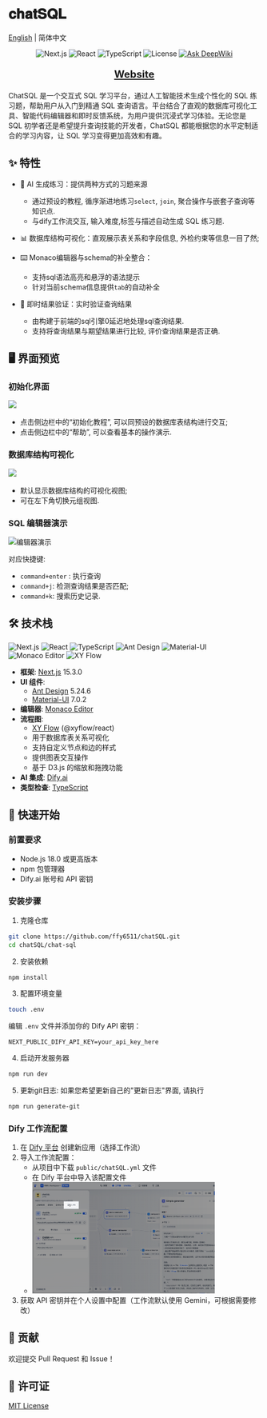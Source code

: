 # 𝐜𝐡𝐚𝐭𝐒𝐐𝐋

[English](./README_EN.md) | 简体中文

<p align="center">
  <img src="https://img.shields.io/badge/Next.js-15.3.0-black?logo=next.js" alt="Next.js" />
  <img src="https://img.shields.io/badge/React-18.2.0-blue?logo=react" alt="React" />
  <img src="https://img.shields.io/badge/TypeScript-5-blue?logo=typescript" alt="TypeScript" />
  <img src="https://img.shields.io/badge/license-MIT-green" alt="License" />
  <a href="https://deepwiki.com/ffy6511/chatSQL"><img src="https://deepwiki.com/badge.svg" alt="Ask DeepWiki" /></a>
</p>
<p align="center" style="font-size: 1.2em; margin: 20px 0;">
  <a href="https://chat-sql-hazel.vercel.app/" target="_blank" style="font-size: 1.2em; font-weight: bold;">Website</a>
</p>


ChatSQL 是一个交互式 SQL 学习平台，通过人工智能技术生成个性化的 SQL 练习题，帮助用户从入门到精通 SQL 查询语言。平台结合了直观的数据库可视化工具、智能代码编辑器和即时反馈系统，为用户提供沉浸式学习体验。无论您是 SQL 初学者还是希望提升查询技能的开发者，ChatSQL 都能根据您的水平定制适合的学习内容，让 SQL 学习变得更加高效和有趣。

## ✨ 特性

- 🤖 AI 生成练习：提供两种方式的习题来源
  - 通过预设的教程, 循序渐进地练习`select`, `join`, 聚合操作与嵌套子查询等知识点.
  - 与dify工作流交互, 输入难度,标签与描述自动生成 SQL 练习题.

- 📊 数据库结构可视化：直观展示表关系和字段信息, 外检约束等信息一目了然;
- ⌨️ Monaco编辑器与schema的补全整合：
  - 支持sql语法高亮和悬浮的语法提示
  - 针对当前schema信息提供`tab`的自动补全

- 📝 即时结果验证：实时验证查询结果
  - 由构建于前端的sql引擎0延迟地处理sql查询结果.
  - 支持将查询结果与期望结果进行比较, 评价查询结果是否正确.




## 🖥 界面预览

### 初始化界面

![](https://my-blog-img-1358266118.cos.ap-guangzhou.myqcloud.com/undefined20250508164908220.png?imageSlim)

- 点击侧边栏中的“初始化教程”, 可以同预设的数据库表结构进行交互;
- 点击侧边栏中的“帮助”, 可以查看基本的操作演示.

### 数据库结构可视化

![](https://my-blog-img-1358266118.cos.ap-guangzhou.myqcloud.com/undefined20250508165221364.png?imageSlim)

- 默认显示数据库结构的可视化视图;
- 可在左下角切换元组视图.

### SQL 编辑器演示

<img src="./chat-sql/public/assets/edit.gif" alt="编辑器演示" width="80%" />

对应快捷键:

- `command+enter` : 执行查询
- `command+j`: 检测查询结果是否匹配;
- `command+k`: 搜索历史记录.

## 🛠 技术栈

<p align="left">
  <img src="https://img.shields.io/badge/Next.js-black?style=for-the-badge&logo=next.js" alt="Next.js" />
  <img src="https://img.shields.io/badge/React-61DAFB?style=for-the-badge&logo=react&logoColor=black" alt="React" />
  <img src="https://img.shields.io/badge/TypeScript-3178C6?style=for-the-badge&logo=typescript&logoColor=white" alt="TypeScript" />
  <img src="https://img.shields.io/badge/Ant%20Design-0170FE?style=for-the-badge&logo=antdesign&logoColor=white" alt="Ant Design" />
  <img src="https://img.shields.io/badge/Material--UI-007FFF?style=for-the-badge&logo=mui&logoColor=white" alt="Material-UI" />
  <img src="https://img.shields.io/badge/Monaco%20Editor-DD1100?style=for-the-badge&logo=visualstudiocode&logoColor=white" alt="Monaco Editor" />
  <img src="https://img.shields.io/badge/XY%20Flow-22C55E?style=for-the-badge&logo=diagram&logoColor=white" alt="XY Flow" />
</p>

- **框架**: [Next.js](https://nextjs.org/) 15.3.0
- **UI 组件**:
  - [Ant Design](https://ant.design/) 5.24.6
  - [Material-UI](https://mui.com/) 7.0.2
- **编辑器**: [Monaco Editor](https://microsoft.github.io/monaco-editor/)
- **流程图**:
  - [XY Flow](https://reactflow.dev/) (@xyflow/react)
  - 用于数据库表关系可视化
  - 支持自定义节点和边的样式
  - 提供图表交互操作
  - 基于 D3.js 的缩放和拖拽功能
- **AI 集成**: [Dify.ai](https://dify.ai/)
- **类型检查**: [TypeScript](https://www.typescriptlang.org/)

## 🚀 快速开始

### 前置要求

- Node.js 18.0 或更高版本
- npm 包管理器
- Dify.ai 账号和 API 密钥

### 安装步骤

1. 克隆仓库

```bash
git clone https://github.com/ffy6511/chatSQL.git
cd chatSQL/chat-sql
```

2. 安装依赖

```bash
npm install
```

3. 配置环境变量

```bash
touch .env
```

编辑 `.env` 文件并添加你的 Dify API 密钥：

```
NEXT_PUBLIC_DIFY_API_KEY=your_api_key_here
```

4. 启动开发服务器

```bash
npm run dev
```

5. 更新git日志: 如果您希望更新自己的"更新日志"界面, 请执行

```bash
npm run generate-git
```

### Dify 工作流配置

1. 在 [Dify 平台](https://dify.ai) 创建新应用（选择工作流）
2. 导入工作流配置：
   - 从项目中下载 `public/chatSQL.yml` 文件
   - 在 Dify 平台中导入该配置文件
   - <img src="./chat-sql/public/assets/dify.png" alt="导入工作流" width="80%" />
3. 获取 API 密钥并在个人设置中配置（工作流默认使用 Gemini，可根据需要修改）

## 🤝 贡献

欢迎提交 Pull Request 和 Issue！

## 📄 许可证

[MIT License](./LICENSE)
